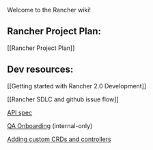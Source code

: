 Welcome to the Rancher wiki!

## Rancher Project Plan:

[[Rancher Project Plan]]

## Dev resources:

[[Getting started with Rancher 2.0 Development]]

[[Rancher SDLC and github issue flow]]

[API spec](https://github.com/rancherio/api-spec)

[QA Onboarding](https://github.com/rancherlabs/the-ranch/wiki/QA-Onboarding) (internal-only)

[Adding custom CRDs and controllers](https://github.com/rancher/rancher/wiki/Rancher-2.0---Adding-new-CRDs-and-custom-controllers)